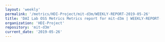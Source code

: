 ```yaml
---
layout: 'weekly'
permalink: '/metrics/HDI-Project/mit-d3m/WEEKLY-REPORT-2019-05-26'
title: 'DAI Lab OSS Metrics Metrics report for mit-d3m | WEEKLY-REPORT-2019-05-26'
organization: 'HDI-Project'
repository: 'mit-d3m'
current_date: '2019-05-26'
---
```

